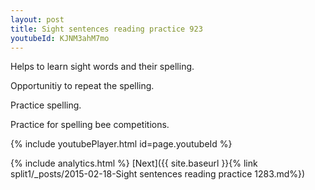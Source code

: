```yaml
---
layout: post
title: Sight sentences reading practice 923
youtubeId: KJNM3ahM7mo
---
```

 
 
Helps to learn sight words and their spelling.

Opportunitiy to repeat the spelling. 

Practice spelling. 
 
Practice for spelling bee competitions. 
 
{% include youtubePlayer.html id=page.youtubeId %}
 
 
{% include analytics.html %} 
[Next]({{ site.baseurl }}{% link  split1/_posts/2015-02-18-Sight sentences reading practice 1283.md%})
 
